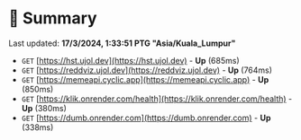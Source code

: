 # 📖 Summary
Last updated: **17/3/2024, 1:33:51 PTG "Asia/Kuala_Lumpur"**

- `GET` [https://hst.ujol.dev](https://hst.ujol.dev) - **Up** (685ms)
- `GET` [https://reddviz.ujol.dev](https://reddviz.ujol.dev) - **Up** (764ms)
- `GET` [https://memeapi.cyclic.app](https://memeapi.cyclic.app) - **Up** (850ms)
- `GET` [https://klik.onrender.com/health](https://klik.onrender.com/health) - **Up** (380ms)
- `GET` [https://dumb.onrender.com](https://dumb.onrender.com) - **Up** (338ms)
